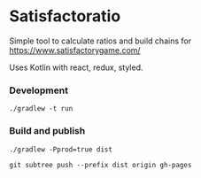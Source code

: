 # Satisfactoratio

Simple tool to calculate ratios and build chains for https://www.satisfactorygame.com/

Uses Kotlin with react, redux, styled.

### Development

`./gradlew -t run `

### Build and publish

`./gradlew -Pprod=true dist`

`git subtree push --prefix dist origin gh-pages`
